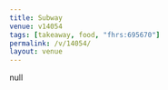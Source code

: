 ```yaml
---
title: Subway
venue: v14054
tags: [takeaway, food, "fhrs:695670"]
permalink: /v/14054/
layout: venue
---
```

null